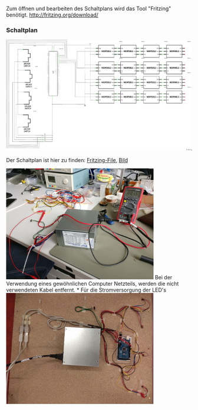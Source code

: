 Zum öffnen und bearbeiten des Schaltplans wird das Tool "Fritzing" benötigt. 
http://fritzing.org/download/ 

### Schaltplan
<img src="Schaltplan.png" height="300">

Der Schaltplan ist hier zu finden: [Fritzing-File](https://github.com/cbm-instructions/bits-please/blob/master/Schaltplan/Schaltplan.fzz), [Bild](https://github.com/cbm-instructions/bits-please/blob/master/Schaltplan/Schaltplan.png)

<img src="Netzteil.jpg" height="300">
Bei der Verwendung eines gewöhnlichen Computer Netzteils, werden die nicht verwendeten Kabel entfernt.
* Für die Stromversorgung der LED's 

<img src="Verkabelung.jpg" height="300">

